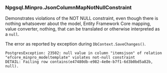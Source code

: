 ### Npgsql.Minpro.JsonColumnMapNotNullConstraint

Demonstrates violations of the NOT NULL constraint, even though there is nothing whatsoever about the model, Entity Framework Core mapping, value converter, nothing, that can be translated or otherwise interpreted as a `null`.

The error as reported by exception during `DbContext.SaveChanges()`.

```
PostgresException: 23502: null value in column "itemsjson" of relation "efcore_minpro_modeltemplate" violates not-null constraint
DETAIL: Failing row contains(e47480db-e982-4e0e-b7f1-6d3b0bd5a82b, null).
```

